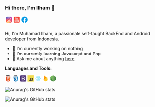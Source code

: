 ### Hi there, I'm Ilham 👋

<a href="https://instagram.com/4driaannn">
  <img align="left" alt="4driaannn | Instagram" width="25px" src="https://raw.githubusercontent.com/Muhamadilhamadrian/muhamadilhamadrian/f7a8f55e4d3dc098c0d8be35cc2b027f0f5ca334/assets/instagram.svg" />
</a>
<a href="https://youtube.com/muhamadilham">
  <img align="left" alt="Muhamad Ilham | Instagram" width="25px" src="https://raw.githubusercontent.com/Muhamadilhamadrian/muhamadilhamadrian/f7a8f55e4d3dc098c0d8be35cc2b027f0f5ca334/assets/youtube.svg" />
</a>
<a href="https://facebook.com/muhamadilhamadrian">
  <img align="left" alt="Muhamad Ilham Adrian | Instagram" width="25px" src="https://raw.githubusercontent.com/Muhamadilhamadrian/muhamadilhamadrian/f7a8f55e4d3dc098c0d8be35cc2b027f0f5ca334/assets/facebook.svg" />
</a>

<br />
<br />

Hi, I'm Muhamad Ilham, a passionate self-taught BackEnd and Android developer from Indonesia.

- 🔭 I’m currently working on nothing
- 🌱 I’m currently learning Javascript and Php
- 💬 Ask me about anything [here](https://github.com/muhamadilhamadrian/muhamadilhamadrian/issues)

**Languages and Tools:**  

<code><img height="20" src="https://raw.githubusercontent.com/github/explore/80688e429a7d4ef2fca1e82350fe8e3517d3494d/topics/html/html.png"></code>
<code><img height="20" src="https://raw.githubusercontent.com/github/explore/80688e429a7d4ef2fca1e82350fe8e3517d3494d/topics/css/css.png"></code>
<code><img height="20" src="https://raw.githubusercontent.com/github/explore/80688e429a7d4ef2fca1e82350fe8e3517d3494d/topics/bootstrap/bootstrap.png"></code>
<code><img height="20" src="https://raw.githubusercontent.com/github/explore/80688e429a7d4ef2fca1e82350fe8e3517d3494d/topics/javascript/javascript.png"></code>
<code><img height="20" src="https://raw.githubusercontent.com/github/explore/80688e429a7d4ef2fca1e82350fe8e3517d3494d/topics/react/react.png"></code>
<code><img height="20" src="https://raw.githubusercontent.com/github/explore/80688e429a7d4ef2fca1e82350fe8e3517d3494d/topics/firebase/firebase.png"></code>
<code><img height="20" src="https://raw.githubusercontent.com/github/explore/80688e429a7d4ef2fca1e82350fe8e3517d3494d/topics/nodejs/nodejs.png"></code>    


![Anurag's GitHub stats](3api?username=muhamadilhamadrian&show_icons=true&theme=tokyonight)

![Anurag's GitHub stats](https://github-readme-stats.vercel.app/api/top-langs/?username=muhamadilhamadrian&theme=tokyonight&hide_border=false&layout=compact)
